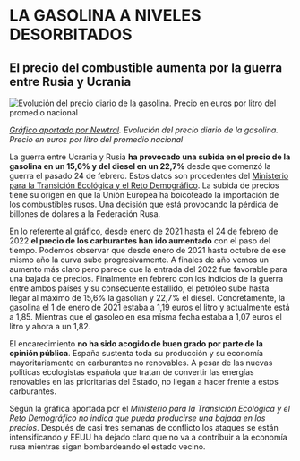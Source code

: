 # LA GASOLINA A NIVELES DESORBITADOS
## El precio del combustible aumenta por la guerra entre Rusia y Ucrania

![Evolución del precio diario de la gasolina. Precio en euros por litro del promedio nacional](https://user-images.githubusercontent.com/99663648/158076319-2d0fe7f8-39fa-4384-a708-42b8d06beadd.jpg)

*[Gráfico aportado por Newtral](https://www.newtral.es/aumento-precio-gasolina/20220309/). Evolución del precio diario de la gasolina. Precio en euros por litro del promedio nacional*

La guerra entre Ucrania y Rusia **ha provocado una subida en el precio de la gasolina en un 15,6% y del diesel en un 22,7%** desde que comenzó la guerra el pasado 24 de febrero. Estos datos son procedentes del [Ministerio para la Transición Ecológica y el Reto Demográfico](https://energia.gob.es/es-es/Paginas/index.aspx). La subida de precios tiene su origen en que la Unión Europea ha boicoteado la importación de los combustibles rusos. Una decisión que está provocando la pérdida de billones de dolares a la Federación Rusa. 

En lo referente al gráfico, desde enero de 2021 hasta el 24 de febrero de 2022 **el precio de los carburantes han ido aumentado** con el paso del tiempo. Podemos observar que desde enero de 2021 hasta octubre de ese mismo año la curva sube progresivamente. A finales de año vemos un aumento más claro pero parece que la entrada del 2022 fue favorable para una bajada de precios. Finalmente en febrero con los indicios de la guerra entre ambos países y su consecuente estallido, el petróleo sube hasta llegar al máximo de 15,6% la gasolian y 22,7% el diesel. Concretamente, la gasolina el 1 de enero de 2021 estaba a 1,19 euros el litro y actualmente está a 1,85. Mientras que el gasoleo en esa misma fecha estaba a 1,07 euros el litro y ahora a un 1,82.

El encarecimiento **no ha sido acogido de buen grado por parte de la opinión pública**. España sustenta toda su producción y su economía mayoritariamente en carburantes no renovables. A pesar de las nuevas políticas ecologistas española que tratan de convertir las energías renovables en las prioritarias del Estado, no llegan a hacer frente a estos carburantes.

Según la gráfica aportada por el *Ministerio para la Transición Ecológica y el Reto Demográfico no indica que pueda producirse una bajada en los precios*. Después de casi tres semanas de conflicto los ataques se están intensificando y EEUU ha dejado claro que no va a contribuir a la economía rusa mientras sigan bombardeando el estado vecino.
